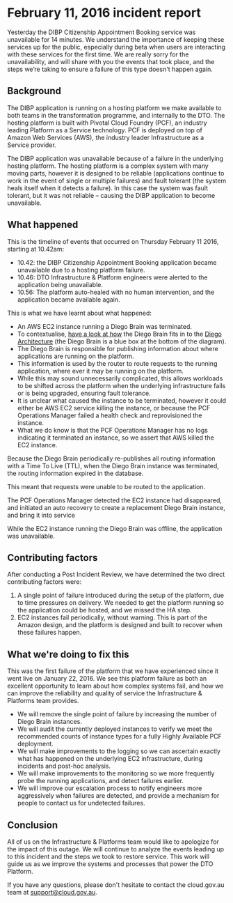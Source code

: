 # February 11, 2016 incident report

Yesterday the DIBP Citizenship Appointment Booking service was unavailable for 14 minutes. We understand the importance of keeping these services up for the public, especially during beta when users are interacting with these services for the first time. We are really sorry for the unavailability, and will share with you the events that took place, and the steps we’re taking to ensure a failure of this type doesn't happen again.

## Background

The DIBP application is running on a hosting platform we make available to both teams in the transformation programme, and internally to the DTO. The hosting platform is built with Pivotal Cloud Foundry (PCF), an industry leading Platform as a Service technology. PCF is deployed on top of Amazon Web Services (AWS), the industry leader Infrastructure as a Service provider.

The DIBP application was unavailable because of a failure in the underlying hosting platform. The hosting platform is a complex system with many moving parts, however it is designed to be reliable (applications continue to work in the event of single or multiple failures) and fault tolerant (the system heals itself when it detects a failure). In this case the system was fault tolerant, but it was not reliable – causing the DIBP application to become unavailable.

## What happened

This is the timeline of events that occurred on Thursday February 11 2016, starting at 10.42am:

 - 10.42: the DIBP Citizenship Appointment Booking application became unavailable due to a hosting platform failure.
 - 10.46: DTO Infrastructure & Platform engineers were alerted to the application being unavailable.
 - 10.56: The platform auto-healed with no human intervention, and the application became available again.

This is what we have learnt about what happened:

 - An AWS EC2 instance running a Diego Brain was terminated.
 - To contextualise, [have a look at how](https://github.com/cloudfoundry-incubator/diego-design-notes/raw/master/diego-overview.png) the Diego Brain fits in to the [Diego Architecture](https://github.com/cloudfoundry-incubator/diego-design-notes) (the Diego Brain is a blue box at the bottom of the diagram).
 - The Diego Brain is responsible for publishing information about where applications are running on the platform.
 - This information is used by the router to route requests to the running application, where ever it may be running on the platform.
 - While this may sound unnecessarily complicated, this allows workloads to be shifted across the platform when the underlying infrastructure fails or is being upgraded, ensuring fault tolerance.
 - It is unclear what caused the instance to be terminated, however it could either be AWS EC2 service killing the instance, or because the PCF Operations Manager failed a health check and reprovisioned the instance.
 - What we do know is that the PCF Operations Manager has no logs indicating it terminated an instance, so we assert that AWS killed the EC2 instance.

Because the Diego Brain periodically re-publishes all routing information with a Time To Live (TTL), when the Diego Brain instance was terminated, the routing information expired in the database.

This meant that requests were unable to be routed to the application.

The PCF Operations Manager detected the EC2 instance had disappeared, and initiated an auto recovery to create a replacement Diego Brain instance, and bring it into service

While the EC2 instance running the Diego Brain was offline, the application was unavailable.

## Contributing factors

After conducting a Post Incident Review, we have determined the two direct contributing factors were:

 1. A single point of failure introduced during the setup of the platform, due to time pressures on delivery. We needed to get the platform running so the application could be hosted, and we missed the HA step.
 2. EC2 instances fail periodically, without warning. This is part of the Amazon design, and the platform is designed and built to recover when these failures happen.

## What we're doing to fix this

This was the first failure of the platform that we have experienced since it went live on January 22, 2016. We see this platform failure as both an excellent opportunity to learn about how complex systems fail, and how we can improve the reliability and quality of service the Infrastructure & Platforms team provides.

 - We will remove the single point of failure by increasing the number of Diego Brain instances.
 - We will audit the currently deployed instances to verify we meet the recommended counts of instance types for a fully Highly Available PCF deployment.
 - We will make improvements to the logging so we can ascertain exactly what has happened on the underlying EC2 infrastructure, during incidents and post-hoc analysis.
 - We will make improvements to the monitoring so we more frequently probe the running applications, and detect failures earlier.
 - We will improve our escalation process to notify engineers more aggressively when failures are detected, and provide a mechanism for people to contact us for undetected failures.

## Conclusion

All of us on the Infrastructure & Platforms team would like to apologize for the impact of this outage. We will continue to analyze the events leading up to this incident and the steps we took to restore service. This work will guide us as we improve the systems and processes that power the DTO Platform.

If you have any questions, please don't hesitate to contact the cloud.gov.au team at support@cloud.gov.au.

